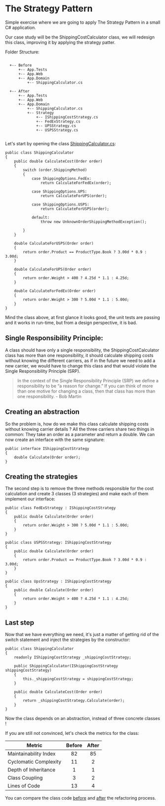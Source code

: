 # The Strategy Pattern 

Simple exercise where we are going to apply The Strategy Pattern in a small C# application. 

Our case study will be the ShippingCostCalculator class, we will redesign this class, improving it by applying the strategy patter. 

Folder Structure:

```
  
  +-- Before
      +-- App.Tests
      +-- App.Web
      +-- App.Domain
          +-- ShippingCalculator.cs 
      
  +-- After
      +-- App.Tests
      +-- App.Web
      +-- App.Domain
          +-- ShippingCalculator.cs 	  
          +-- Strategy
              +-- IShippingCostStrategy.cs
              +-- FedExStrategy.cs
              +-- UPSStrategy.cs
              +-- USPSStrategy.cs
              
``` 

Let's start by opening the class [ShippingCalculator.cs](https://github.com/FernandoVezzali/pattern-strategy/blob/master/Before/Strategy.Domain/ShippingCalculator.cs):

    public class ShippingCalculator
    {
        public double CalculateCost(Order order)
        {
            switch (order.ShippingMethod)
            {
                case ShippingOptions.FedEx:
                    return CalculateForFedEx(order);

                case ShippingOptions.UPS:
                    return CalculateForUPS(order);

                case ShippingOptions.USPS:
                    return CalculateForUSPS(order);

                default:
                    throw new UnknownOrderShippingMethodException();

            }
        }

        double CalculateForUSPS(Order order)
        {
            return order.Product == ProductType.Book ? 3.00d * 0.9 : 3.00d;
        }

        double CalculateForUPS(Order order)
        {
            return order.Weight > 400 ? 4.25d * 1.1 : 4.25d;
        }

        double CalculateForFedEx(Order order)
        {
            return order.Weight > 300 ? 5.00d * 1.1 : 5.00d;
        }
    }

Mind the class above, at first glance it looks good, the unit tests are passing and it works in run-time, but from a design perspective, it is bad. 

## Single Responsibility Principle:

A class should have only a single responsibility, the ShippingCostCalculator class has more than one responsibility, it should calculate shipping costs without knowing the different carriers, as if in the future we need to add a new carrier, we would have to change this class and that would violate the Single Responsibility Principle (SRP).

> In the context of the Single Responsibility Principle (SRP) we define a responsibility to be “a reason for change.” If you can think of more than one motive for changing a class, then that class has more than one responsibility. - Bob Martin

## Creating an abstraction

So the problem is, how do we make this class calculate shipping costs without knowing carrier details ? All the three carriers share two things in common: They take an order as a parameter and return a double. We can now create an interface with the same signature:

    public interface IShippingCostStrategy
    {
        double Calculate(Order order);
    }
    
## Creating the strategies
	
The second step is to remove the three methods responsible for the cost calculation and create 3 classes (3 strategies) and make each of them implement our interface: 

    public class FedExStrategy : IShippingCostStrategy
    {
        public double Calculate(Order order)
        {
            return order.Weight > 300 ? 5.00d * 1.1 : 5.00d;
        }
    }
    
    public class USPSStrategy: IShippingCostStrategy
    {
        public double Calculate(Order order)
        {
            return order.Product == ProductType.Book ? 3.00d * 0.9 : 3.00d;
        }
    }
    
    public class UpsStrategy : IShippingCostStrategy
    {
        public double Calculate(Order order)
        {
            return order.Weight > 400 ? 4.25d * 1.1 : 4.25d;
        }
    }

## Last step

 Now that we have everything we need, it's just a matter of getting rid of the switch statement and inject the strategies by the constructor:

    public class ShippingCalculator
    {
        readonly IShippingCostStrategy _shippingCostStrategy;

        public ShippingCalculator(IShippingCostStrategy shippingCostStrategy)
        {
            this._shippingCostStrategy = shippingCostStrategy;
        }

        public double CalculateCost(Order order)
        {
            return _shippingCostStrategy.Calculate(order);
        }
    }

Now the class depends on an abstraction, instead of three concrete classes ! 

If you are still not convinced, let's check the metrics for the class:

| Metric                         | Before     | After     | 
| ------------------------------ |:----------:|:----------:
| Maintainability Index          | 82         | 85        |
| Cyclomatic Complexity          | 11         | 2         |
| Depth of Inheritance           | 1          | 1         |
| Class Coupling                 | 3          | 2         |
| Lines of Code                  | 13         | 4         |

You can compare the class code [before](https://github.com/FernandoVezzali/pattern-strategy/blob/master/Before/Strategy.Domain/ShippingCostCalculatorService.cs) and [after](https://github.com/FernandoVezzali/pattern-strategy/blob/master/After/Strategy.Domain/ShippingService/ShippingCostCalculatorService.cs) the refactoring process.